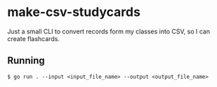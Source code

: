 # make-csv-studycards

Just a small CLI to convert records form my classes into CSV, so I can create flashcards.

## Running

```
$ go run . --input <input_file_name> --output <output_file_name>
```
